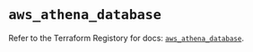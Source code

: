 # `aws_athena_database`

Refer to the Terraform Registory for docs: [`aws_athena_database`](https://registry.terraform.io/providers/hashicorp/aws/5.26.0/docs/resources/athena_database).
